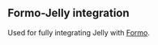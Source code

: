## Formo-Jelly integration

Used for fully integrating Jelly with [Formo](http://github.com/bmidget/kohana-formo).